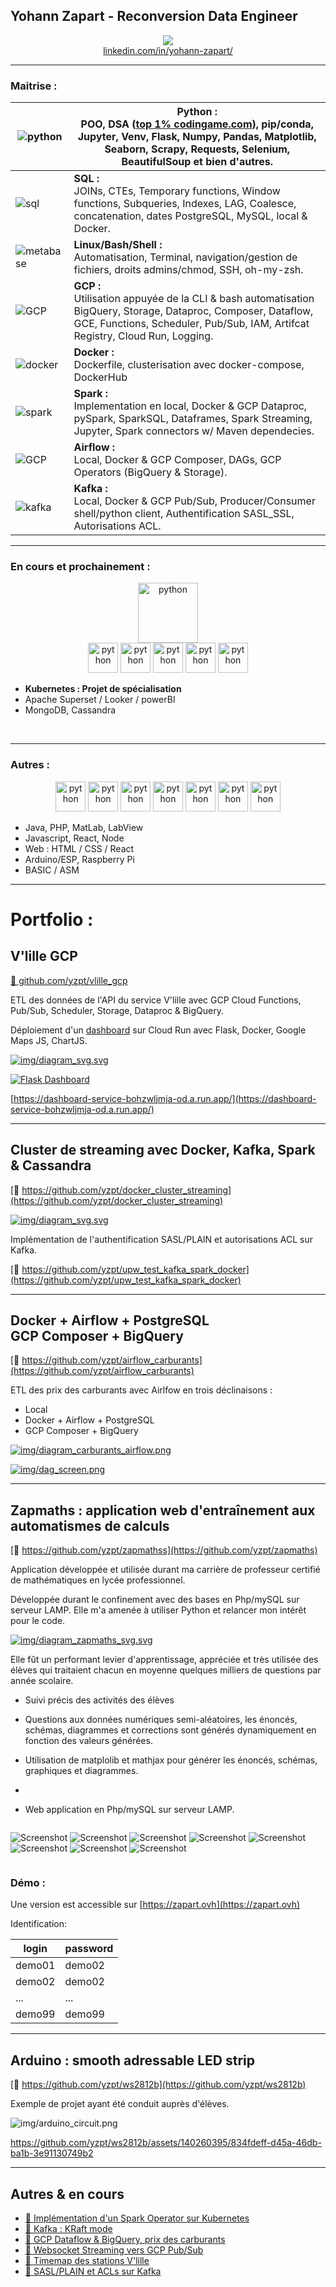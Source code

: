 ## Yohann Zapart - Reconversion Data Engineer 

<a href="https://www.linkedin.com/in/yohann-zapart/">
<p align="center">
<img src="https://upload.wikimedia.org/wikipedia/commons/0/01/LinkedIn_Logo.svg"><br>linkedin.com/in/yohann-zapart/
</p>
</a>

<hr>



### Maitrise :
| ![python](https://cdn.icon-icons.com/icons2/1508/PNG/512/python_104451.png) | **Python :**<br> POO, DSA ([top 1% codingame.com](https://www.codingame.com/profile/1931552bce1ef7afebc50c827e8d4b6a0342335)), pip/conda, Jupyter, Venv, Flask, Numpy, Pandas, Matplotlib, Seaborn, Scrapy, Requests, Selenium, BeautifulSoup et bien d'autres. |
| --- | --- |
| ![sql](https://img.icons8.com/external-bearicons-blue-bearicons/512/external-SQL-file-extension-bearicons-blue-bearicons.png) | **SQL :**<br> JOINs, CTEs, Temporary functions, Window functions, Subqueries, Indexes, LAG, Coalesce, concatenation, dates PostgreSQL, MySQL, local & Docker. |
| ![metabase](https://upload.wikimedia.org/wikipedia/commons/3/35/Tux.svg) | **Linux/Bash/Shell :**<br> Automatisation, Terminal, navigation/gestion de fichiers, droits admins/chmod, SSH, oh-my-zsh. |
| ![GCP](https://www.sophos.com/sites/default/files/2022-02/googlecloud.png) | **GCP :**<br> Utilisation appuyée de la CLI & bash automatisation BigQuery, Storage, Dataproc, Composer, Dataflow, GCE, Functions, Scheduler, Pub/Sub, IAM, Artifcat Registry, Cloud Run, Logging. |
| ![docker](https://img.icons8.com/color/512/docker.png) | **Docker :**<br> Dockerfile, clusterisation avec docker-compose, DockerHub |
| ![spark](https://ignos.blog/wp-content/uploads/2022/06/apachesparklogo-e1655475818894.png) | **Spark :**<br> Implementation en local, Docker & GCP Dataproc, pySpark, SparkSQL, Dataframes, Spark Streaming, Jupyter, Spark connectors w/ Maven dependecies. |
| ![GCP](https://airflow.apache.org/docs/apache-airflow/1.10.6/_images/pin_large.png) | **Airflow :**<br> Local, Docker & GCP Composer, DAGs, GCP Operators (BigQuery & Storage). |
| ![kafka](https://icons-for-free.com/iconfiles/png/512/apache+kafka-1331550886393441357.png) | **Kafka :**<br> Local, Docker & GCP Pub/Sub, Producer/Consumer shell/python client, Authentification SASL_SSL, Autorisations ACL. |

<hr>

### En cours et prochainement :

<p align="center">
<img src="https://upload.wikimedia.org/wikipedia/commons/3/39/Kubernetes_logo_without_workmark.svg" alt="python"  style="height: 6rem"/>
<br>
<img src="https://comptoir-du-libre.org/img/files/Softwares/Apache%20Superset/avatar/apache-superset.png" alt="python"  style="height: 3rem"/>
<img src="https://www.svgrepo.com/show/354012/looker-icon.svg" alt="python"  style="height: 3rem"/>
<img src="https://upload.wikimedia.org/wikipedia/commons/c/cf/New_Power_BI_Logo.svg" alt="python"  style="height: 3rem"/>
<img src="https://www.svgrepo.com/show/331488/mongodb.svg" alt="python"  style="height: 3rem"/>
<img src="https://upload.wikimedia.org/wikipedia/commons/5/5e/Cassandra_logo.svg" alt="python"  style="height: 3rem"/>

</p>

  - **Kubernetes : Projet de spécialisation**
  - Apache Superset / Looker / powerBI
  - MongoDB, Cassandra
<br>
<hr>

### Autres :
<p align="center">
<img src="https://upload.wikimedia.org/wikipedia/fr/2/2e/Java_Logo.svg" alt="python"  style="height: 3rem"/>
<img src="https://upload.wikimedia.org/wikipedia/commons/2/27/PHP-logo.svg" alt="python"  style="height: 3rem"/>
<!-- <br> -->
<img src="https://upload.wikimedia.org/wikipedia/commons/6/61/HTML5_logo_and_wordmark.svg" alt="python"  style="height: 3rem"/>
<img src="https://upload.wikimedia.org/wikipedia/commons/d/d5/CSS3_logo_and_wordmark.svg" alt="python"  style="height: 3rem"/>
<img src="https://upload.wikimedia.org/wikipedia/commons/b/ba/Javascript_badge.svg" alt="python"  style="height: 3rem"/>
<!-- <br> -->
<img src="https://upload.wikimedia.org/wikipedia/commons/a/a7/React-icon.svg" alt="python"  style="height: 3rem"/> 
<img src="https://upload.wikimedia.org/wikipedia/commons/d/d9/Node.js_logo.svg" alt="python"  style="height: 3rem"/>

</p>


  - Java, PHP, MatLab, LabView
  - Javascript, React, Node
  - Web : HTML / CSS / React
  - Arduino/ESP, Raspberry Pi
  - BASIC / ASM

<hr>

# Portfolio :

## V'lille GCP 

[:link: github.com/yzpt/vlille_gcp](https://github.com/yzpt/vlille_gcp)

ETL des données de l'API du service V'lille avec GCP
Cloud Functions, Pub/Sub, Scheduler, Storage, Dataproc & BigQuery.

Déploiement d'un [dashboard](https://dashboard-service-bohzwljmja-od.a.run.app/) sur Cloud Run avec Flask, Docker, Google Maps JS, ChartJS.

[![img/diagram_svg.svg](img/vlille_diagram.svg)](img/vlille_diagram.svg)


[![Flask Dashboard](img/vlille_dashboard.png)](https://dashboard-service-bohzwljmja-od.a.run.app/)

[https://dashboard-service-bohzwljmja-od.a.run.app/](https://dashboard-service-bohzwljmja-od.a.run.app/)

<hr>

## Cluster de streaming avec Docker, Kafka, Spark & Cassandra

[:link: https://github.com/yzpt/docker_cluster_streaming](https://github.com/yzpt/docker_cluster_streaming)


[![img/diagram_svg.svg](img/docker_streaming.png)](img/docker_streaming.png)

Implémentation de l'authentification SASL/PLAIN et autorisations ACL sur Kafka.

[:link: https://github.com/yzpt/upw_test_kafka_spark_docker](https://github.com/yzpt/upw_test_kafka_spark_docker)
  
<hr>

## Docker + Airflow + PostgreSQL <br> GCP Composer + BigQuery 

[:link: https://github.com/yzpt/airflow_carburants](https://github.com/yzpt/airflow_carburants)

ETL des prix des carburants avec Airlfow en trois déclinaisons :

* Local
* Docker + Airflow + PostgreSQL
* GCP Composer + BigQuery

[![img/diagram_carburants_airflow.png](img/diagram_carburants_airflow.png)](img/diagram_carburants_airflow.png)

[![img/dag_screen.png](img/dag_screen.png)](img/dag_screen.png)

<hr>

## Zapmaths : application web d'entraînement aux automatismes de calculs

[:link: https://github.com/yzpt/zapmathss](https://github.com/yzpt/zapmaths)

Application développée et utilisée durant ma carrière de professeur certifié de mathématiques en lycée professionnel.

Développée durant le confinement avec des bases en Php/mySQL sur serveur LAMP. Elle m'a amenée à utiliser Python et relancer mon intérêt pour le code.

[![img/diagram_zapmaths_svg.svg](img/diagram_zapmaths_svg.svg)](img/diagram_zapmaths_svg.svg)

Elle fût un performant levier d'apprentissage, appréciée et très utilisée des élèves qui traitaient chacun en moyenne quelques milliers de questions par année scolaire.

* Suivi précis des activités des élèves

* Questions aux données numériques semi-aléatoires, les énoncés, schémas, diagrammes et corrections sont générés  dynamiquement en fonction des valeurs générées.
  
* Utilisation de matplolib et mathjax pour générer les énoncés, schémas, graphiques et diagrammes.
* 
* Web application en Php/mySQL sur serveur LAMP.

<div style="display: flex; flex-wrap:wrap;">

![Screenshot](./img/screenshots/a.jpg)
![Screenshot](./img/screenshots/b.jpg)
![Screenshot](./img/screenshots/c.jpg)
![Screenshot](./img/screenshots/d.jpg)
![Screenshot](./img/screenshots/e.jpg)
![Screenshot](./img/screenshots/f.jpg)
![Screenshot](./img/screenshots/g.jpg)
![Screenshot](./img/screenshots/h.jpg)

</div>

### Démo :
Une version est accessible sur [https://zapart.ovh](https://zapart.ovh)

Identification:


| login | password |
|-------|----------|
| demo01 | demo02 |
| demo02 | demo02 |
| ... | ... |
| demo99 | demo99 |


<hr>

## Arduino : smooth adressable LED strip

[:link: https://github.com/yzpt/ws2812b](https://github.com/yzpt/ws2812b)

Exemple de projet ayant été conduit auprès d'élèves.

![img/arduino_circuit.png](img/arduino_circuit.png)

https://github.com/yzpt/ws2812b/assets/140260395/834fdeff-d45a-46db-ba1b-3e91130749b2

<hr>

## Autres & en cours

* [:link: Implémentation d'un Spark Operator sur Kubernetes](https://github.com/yzpt/spark_on_kubernetes)
* [:link: Kafka : KRaft mode](https://github.com/yzpt/kafka_kraft)
* [:link: GCP Dataflow & BigQuery, prix des carburants](https://github.com/yzpt/dataflow_carburants)
* [:link: Websocket Streaming vers GCP Pub/Sub](https://github.com/yzpt/websocket_to_gcp_pubsub)
* [:link: Timemap des stations V'lille](https://github.com/yzpt/timemap_vlille)
* [:link: SASL/PLAIN et ACLs sur Kafka](https://github.com/yzpt/upw_test_kafka_spark_docker)